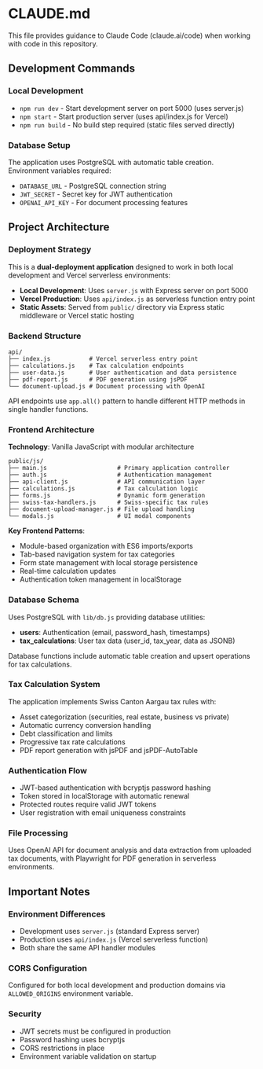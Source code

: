 # CLAUDE.md

This file provides guidance to Claude Code (claude.ai/code) when working with code in this repository.

## Development Commands

### Local Development
- `npm run dev` - Start development server on port 5000 (uses server.js)
- `npm start` - Start production server (uses api/index.js for Vercel)
- `npm run build` - No build step required (static files served directly)

### Database Setup
The application uses PostgreSQL with automatic table creation. Environment variables required:
- `DATABASE_URL` - PostgreSQL connection string
- `JWT_SECRET` - Secret key for JWT authentication
- `OPENAI_API_KEY` - For document processing features

## Project Architecture

### Deployment Strategy
This is a **dual-deployment application** designed to work in both local development and Vercel serverless environments:

- **Local Development**: Uses `server.js` with Express server on port 5000
- **Vercel Production**: Uses `api/index.js` as serverless function entry point
- **Static Assets**: Served from `public/` directory via Express static middleware or Vercel static hosting

### Backend Structure
```
api/
├── index.js           # Vercel serverless entry point
├── calculations.js    # Tax calculation endpoints
├── user-data.js       # User authentication and data persistence
├── pdf-report.js      # PDF generation using jsPDF
└── document-upload.js # Document processing with OpenAI
```

API endpoints use `app.all()` pattern to handle different HTTP methods in single handler functions.

### Frontend Architecture
**Technology**: Vanilla JavaScript with modular architecture
```
public/js/
├── main.js                    # Primary application controller
├── auth.js                    # Authentication management
├── api-client.js              # API communication layer
├── calculations.js            # Tax calculation logic
├── forms.js                   # Dynamic form generation
├── swiss-tax-handlers.js      # Swiss-specific tax rules
├── document-upload-manager.js # File upload handling
└── modals.js                  # UI modal components
```

**Key Frontend Patterns**:
- Module-based organization with ES6 imports/exports
- Tab-based navigation system for tax categories
- Form state management with local storage persistence
- Real-time calculation updates
- Authentication token management in localStorage

### Database Schema
Uses PostgreSQL with `lib/db.js` providing database utilities:
- **users**: Authentication (email, password_hash, timestamps)
- **tax_calculations**: User tax data (user_id, tax_year, data as JSONB)

Database functions include automatic table creation and upsert operations for tax calculations.

### Tax Calculation System
The application implements Swiss Canton Aargau tax rules with:
- Asset categorization (securities, real estate, business vs private)
- Automatic currency conversion handling
- Debt classification and limits
- Progressive tax rate calculations
- PDF report generation with jsPDF and jsPDF-AutoTable

### Authentication Flow
- JWT-based authentication with bcryptjs password hashing
- Token stored in localStorage with automatic renewal
- Protected routes require valid JWT tokens
- User registration with email uniqueness constraints

### File Processing
Uses OpenAI API for document analysis and data extraction from uploaded tax documents, with Playwright for PDF generation in serverless environments.

## Important Notes

### Environment Differences
- Development uses `server.js` (standard Express server)
- Production uses `api/index.js` (Vercel serverless function)
- Both share the same API handler modules

### CORS Configuration
Configured for both local development and production domains via `ALLOWED_ORIGINS` environment variable.

### Security
- JWT secrets must be configured in production
- Password hashing uses bcryptjs
- CORS restrictions in place
- Environment variable validation on startup